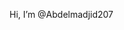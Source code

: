  Hi, I’m @Abdelmadjid207

<!---
Abdelmadjid207/Abdelmadjid207 is a ✨ special ✨ repository because its `README.md` (this file) appears on your GitHub profile.
You can click the Preview link to take a look at your changes.
--->
